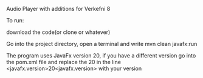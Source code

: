 Audio Player with additions for Verkefni 8

To run:

download the code(or clone or whatever)

Go into the project directory, open a terminal and write mvn clean javafx:run

The program uses JavaFx version 20, if you have a different version go into the pom.xml file and replace the 20 in the line <javafx.version>20<javafx.version> with your version
